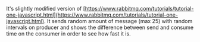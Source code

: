 It's slightly modified version of [https://www.rabbitmq.com/tutorials/tutorial-one-javascript.html](https://www.rabbitmq.com/tutorials/tutorial-one-javascript.html). It sends random amount of message (max 25) with random intervals on producer and shows the difference between send and consume time on the consumer in order to see how fast it is. 